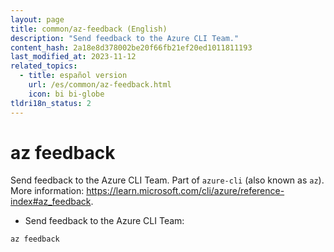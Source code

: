 ```yaml
---
layout: page
title: common/az-feedback (English)
description: "Send feedback to the Azure CLI Team."
content_hash: 2a18e8d378002be20f66fb21ef20ed1011811193
last_modified_at: 2023-11-12
related_topics:
  - title: español version
    url: /es/common/az-feedback.html
    icon: bi bi-globe
tldri18n_status: 2
---
```

# az feedback

Send feedback to the Azure CLI Team.
Part of `azure-cli` (also known as `az`).
More information: <https://learn.microsoft.com/cli/azure/reference-index#az_feedback>.

- Send feedback to the Azure CLI Team:

`az feedback`
